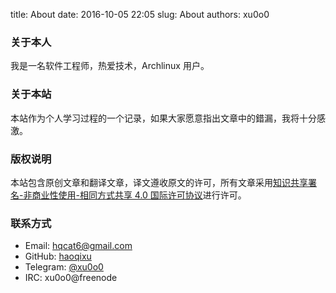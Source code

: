 title: About
date: 2016-10-05 22:05
slug: About
authors: xu0o0

### 关于本人
我是一名软件工程师，热爱技术，Archlinux 用户。

### 关于本站
本站作为个人学习过程的一个记录，如果大家愿意指出文章中的錯漏，我将十分感激。

### 版权说明
本站包含原创文章和翻译文章，译文遵收原文的许可，所有文章采用[知识共享署名-非商业性使用-相同方式共享 4.0 国际许可协议](https://creativecommons.org/licenses/by-nc-sa/4.0/)进行许可。

### 联系方式

* Email: [hqcat6@gmail.com](mailto:hqcat6@gmail.com)
* GitHub: [haoqixu](https://github.com/haoqixu)
* Telegram: [@xu0o0](https://telegram.me/xu0o0)
* IRC: xu0o0@freenode
